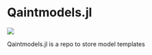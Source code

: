 Qaintmodels.jl
==============

![](https://github.com/Qaintum/Qaintmodels.jl/workflows/Run%20tests/badge.svg)


Qaintmodels.jl is a repo to store model templates
